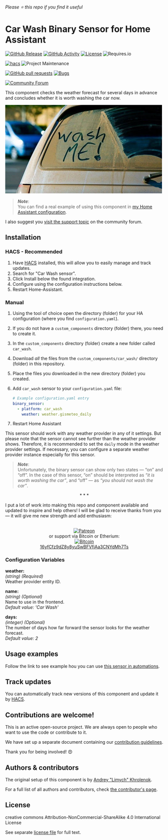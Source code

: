 *Please :star: this repo if you find it useful*

# Car Wash Binary Sensor for Home Assistant

[![GitHub Release](https://img.shields.io/github/tag-date/Limych/ha-car_wash?label=release&style=popout)](https://github.com/Limych/ha-car_wash/releases)
[![GitHub Activity](https://img.shields.io/github/commit-activity/y/Limych/ha-car_wash.svg?style=popout)](https://github.com/Limych/ha-car_wash/commits/master)
[![License](https://img.shields.io/badge/license-Creative_Commons_BY--NC--SA_License-lightgray.svg?style=popout)](LICENSE.md)
![Requires.io](https://img.shields.io/requires/github/Limych/ha-car_wash)

[![hacs](https://img.shields.io/badge/HACS-Default-orange.svg?style=popout)][hacs]
![Project Maintenance](https://img.shields.io/badge/maintainer-Andrey%20Khrolenok%20%40Limych-blue.svg?style=popout)

[![GitHub pull requests](https://img.shields.io/github/issues-pr/Limych/ha-car_wash?style=popout)](https://github.com/Limych/ha-car_wash/pulls)
[![Bugs](https://img.shields.io/github/issues/Limych/ha-car_wash/bug.svg?colorB=red&label=bugs&style=popout)](https://github.com/Limych/ha-car_wash/issues?q=is%3Aopen+is%3Aissue+label%3ABug)

[![Community Forum](https://img.shields.io/badge/community-forum-brightgreen.svg?style=popout)][forum-support]

This component checks the weather forecast for several days in advance and concludes whether it is worth washing the car now.

![Example](example.jpg)

> **_Note_**:\
> You can find a real example of using this component in [my Home Assistant configuration](https://github.com/Limych/HomeAssistantConfiguration).

I also suggest you [visit the support topic][forum-support] on the community forum.

## Installation

### HACS - Recommended

1. Have [HACS](https://hacs.xyz) installed, this will allow you to easily manage and track updates.
1. Search for "Car Wash sensor".
1. Click Install below the found integration.
1. Configure using the configuration instructions below.
1. Restart Home-Assistant.

### Manual

1. Using the tool of choice open the directory (folder) for your HA configuration (where you find `configuration.yaml`).
1. If you do not have a `custom_components` directory (folder) there, you need to create it.
1. In the `custom_components` directory (folder) create a new folder called `car_wash`.
1. Download _all_ the files from the `custom_components/car_wash/` directory (folder) in this repository.
1. Place the files you downloaded in the new directory (folder) you created.
1. Add `car_wash` sensor to your `configuration.yaml` file:

    ```yaml
    # Example configuration.yaml entry
    binary_sensor:
      - platform: car_wash
        weather: weather.gismeteo_daily
    ```

1. Restart Home Assistant

This sensor should work with any weather provider in any of it settings. But please note that the sensor cannot see further than the weather provider shows. Therefore, it is recommended to set the `daily` mode in the weather provider settings. If necessary, you can configure a separate weather provider instance especially for this sensor.

> **_Note_**:\
> Unfortunately, the binary sensor can show only two states — “on” and “off”.
> In the case of this sensor, “on” should be interpreted as *“it is worth washing the car”*, and “off” — as *“you should not wash the car”*.

<p align="center">* * *</p>
I put a lot of work into making this repo and component available and updated to inspire and help others! I will be glad to receive thanks from you — it will give me new strength and add enthusiasm:
<p align="center"><br>
<a href="https://www.patreon.com/join/limych?" target="_blank"><img src="http://khrolenok.ru/support_patreon.png" alt="Patreon" width="250" height="48"></a>
<br>or&nbsp;support via Bitcoin or Etherium:<br>
<a href="https://sochain.com/a/mjz640g" target="_blank"><img src="http://khrolenok.ru/support_bitcoin.png" alt="Bitcoin" width="150"><br>
16yfCfz9dZ8y8yuSwBFVfiAa3CNYdMh7Ts</a>
</p>

### Configuration Variables

**weather:**\
  _(string) (Required)_\
  Weather provider entity ID.

**name:**\
  _(string) (Optional)_\
  Name to use in the frontend.\
  _Default value: 'Car Wash'_

**days:**\
  _(integer) (Optional)_\
  The number of days how far forward the sensor looks for the weather forecast.\
  _Default value: 2_

## Usage examples

Follow the link to see example hou you can use [this sensor in automations](https://community.home-assistant.io/t/car-wash-binary-sensor/110046/20).

## Track updates

You can automatically track new versions of this component and update it by [HACS][hacs].

## Contributions are welcome!

This is an active open-source project. We are always open to people who want to
use the code or contribute to it.

We have set up a separate document containing our
[contribution guidelines](CONTRIBUTING.md).

Thank you for being involved! :heart_eyes:

## Authors & contributors

The original setup of this component is by [Andrey "Limych" Khrolenok][limych].

For a full list of all authors and contributors,
check [the contributor's page][contributors].

## License

creative commons Attribution-NonCommercial-ShareAlike 4.0 International License

See separate [license file](LICENSE.md) for full text.

[forum-support]: https://community.home-assistant.io/t/car-wash-binary-sensor/110046
[hacs]: https://github.com/custom-components/hacs
[limych]: https://github.com/Limych
[contributors]: https://github.com/Limych/ha-car_wash/graphs/contributors
